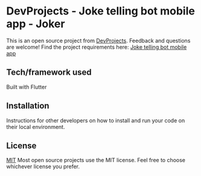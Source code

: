 # DevProjects - Joke telling bot mobile app - Joker

This is an open source project from [DevProjects](http://www.codementor.io/projects). Feedback and questions are welcome!
Find the project requirements here: [Joke telling bot mobile app](https://www.codementor.io/projects/mobile/joke-telling-bot-mobile-app-ck4xnjrxxo)

## Tech/framework used
Built with Flutter

## Installation
Instructions for other developers on how to install and run your code on their local environment.

## License
[MIT](https://choosealicense.com/licenses/mit/)
Most open source projects use the MIT license. Feel free to choose whichever license you prefer.

